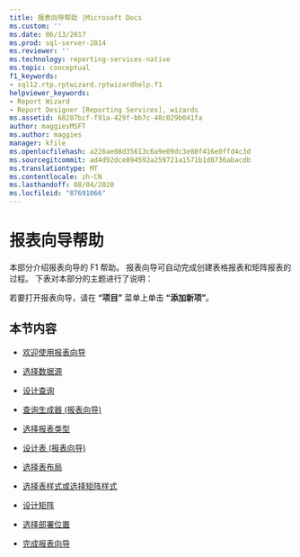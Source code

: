 ```yaml
---
title: 报表向导帮助 |Microsoft Docs
ms.custom: ''
ms.date: 06/13/2017
ms.prod: sql-server-2014
ms.reviewer: ''
ms.technology: reporting-services-native
ms.topic: conceptual
f1_keywords:
- sql12.rtp.rptwizard.rptwizardhelp.f1
helpviewer_keywords:
- Report Wizard
- Report Designer [Reporting Services], wizards
ms.assetid: 68287bcf-f91a-429f-bb7c-48c029b041fa
author: maggiesMSFT
ms.author: maggies
manager: kfile
ms.openlocfilehash: a226ae08d35613c6a9e09dc3e80f416e0ffd4c3d
ms.sourcegitcommit: ad4d92dce894592a259721a1571b1d8736abacdb
ms.translationtype: MT
ms.contentlocale: zh-CN
ms.lasthandoff: 08/04/2020
ms.locfileid: "87691066"
---
```

# <a name="report-wizard-help"></a>报表向导帮助
  本部分介绍报表向导的 F1 帮助。 报表向导可自动完成创建表格报表和矩阵报表的过程。 下表对本部分的主题进行了说明：  
  
 若要打开报表向导，请在 **“项目”** 菜单上单击 **“添加新项”**。  
  
## <a name="in-this-section"></a>本节内容  
  
-   [欢迎使用报表向导](../../2014/reporting-services/welcome-to-the-report-wizard.md)  
  
-   [选择数据源](../../2014/reporting-services/select-the-data-source.md)  
  
-   [设计查询](../../2014/reporting-services/design-the-query.md)  
  
-   [查询生成器 &#40;报表向导&#41;](../../2014/reporting-services/query-builder-report-wizard.md)  
  
-   [选择报表类型](../../2014/reporting-services/select-the-report-type.md)  
  
-   [设计表 &#40;报表向导&#41;](../../2014/reporting-services/design-the-table-report-wizard.md)  
  
-   [选择表布局](../../2014/reporting-services/choose-the-table-layout.md)  
  
-   [选择表样式或选择矩阵样式](../../2014/reporting-services/choose-the-table-style-or-choose-the-matrix-style.md)  
  
-   [设计矩阵](../../2014/reporting-services/design-the-matrix.md)  
  
-   [选择部署位置](../../2014/reporting-services/choose-the-deployment-location.md)  
  
-   [完成报表向导](../../2014/reporting-services/complete-the-report-wizard.md)  
  
  
